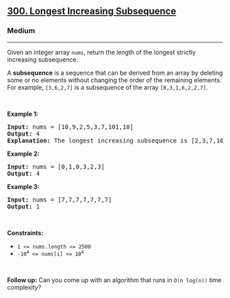 <h2><a href="https://leetcode.com/problems/longest-increasing-subsequence/">300. Longest Increasing Subsequence</a></h2><h3>Medium</h3><hr><div style="user-select: auto;"><p style="user-select: auto;">Given an integer array <code style="user-select: auto;">nums</code>, return the length of the longest strictly increasing subsequence.</p>

<p style="user-select: auto;">A <strong style="user-select: auto;">subsequence</strong> is a sequence that can be derived from an array by deleting some or no elements without changing the order of the remaining elements. For example, <code style="user-select: auto;">[3,6,2,7]</code> is a subsequence of the array <code style="user-select: auto;">[0,3,1,6,2,2,7]</code>.</p>

<p style="user-select: auto;">&nbsp;</p>
<p style="user-select: auto;"><strong style="user-select: auto;">Example 1:</strong></p>

<pre style="user-select: auto;"><strong style="user-select: auto;">Input:</strong> nums = [10,9,2,5,3,7,101,18]
<strong style="user-select: auto;">Output:</strong> 4
<strong style="user-select: auto;">Explanation:</strong> The longest increasing subsequence is [2,3,7,101], therefore the length is 4.
</pre>

<p style="user-select: auto;"><strong style="user-select: auto;">Example 2:</strong></p>

<pre style="user-select: auto;"><strong style="user-select: auto;">Input:</strong> nums = [0,1,0,3,2,3]
<strong style="user-select: auto;">Output:</strong> 4
</pre>

<p style="user-select: auto;"><strong style="user-select: auto;">Example 3:</strong></p>

<pre style="user-select: auto;"><strong style="user-select: auto;">Input:</strong> nums = [7,7,7,7,7,7,7]
<strong style="user-select: auto;">Output:</strong> 1
</pre>

<p style="user-select: auto;">&nbsp;</p>
<p style="user-select: auto;"><strong style="user-select: auto;">Constraints:</strong></p>

<ul style="user-select: auto;">
	<li style="user-select: auto;"><code style="user-select: auto;">1 &lt;= nums.length &lt;= 2500</code></li>
	<li style="user-select: auto;"><code style="user-select: auto;">-10<sup style="user-select: auto;">4</sup> &lt;= nums[i] &lt;= 10<sup style="user-select: auto;">4</sup></code></li>
</ul>

<p style="user-select: auto;">&nbsp;</p>
<p style="user-select: auto;"><b style="user-select: auto;">Follow up:</b>&nbsp;Can you come up with an algorithm that runs in&nbsp;<code style="user-select: auto;">O(n log(n))</code> time complexity?</p>
</div>